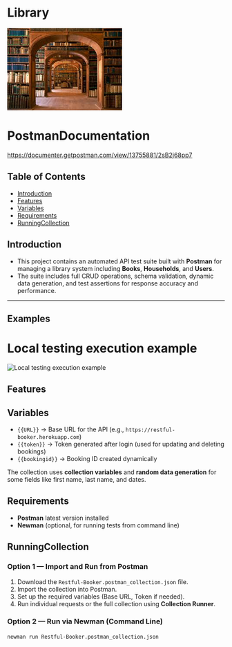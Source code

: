 # Library
![Library Logo](download.png)

# PostmanDocumentation
https://documenter.getpostman.com/view/13755881/2sB2j68pp7

## Table of Contents

- [Introduction](#introduction)
- [Features](#features)
- [Variables](#variables)
- [Requirements](#requirements)
- [RunningCollection](#runningCollection)


## Introduction

- This project contains an automated API test suite built with **Postman** for managing a library system including **Books**, **Households**, and **Users**. 
- The suite includes full CRUD operations, schema validation, dynamic data generation, and test assertions for response accuracy and performance.
---


## Examples

# Local testing execution example

![Local testing execution example](execution.gif)

## Features




## Variables

- `{{URL}}` → Base URL for the API (e.g., `https://restful-booker.herokuapp.com`)
- `{{token}}` → Token generated after login (used for updating and deleting bookings)
- `{{bookingid}}` → Booking ID created dynamically

The collection uses **collection variables** and **random data generation** for some fields like first name, last name, and dates.

## Requirements

- **Postman** latest version installed
- **Newman** (optional, for running tests from command line)


## RunningCollection

### Option 1 — Import and Run from Postman

1. Download the `Restful-Booker.postman_collection.json` file.
2. Import the collection into Postman.
3. Set up the required variables (Base URL, Token if needed).
4. Run individual requests or the full collection using **Collection Runner**.

### Option 2 — Run via Newman (Command Line)

```bash
newman run Restful-Booker.postman_collection.json
